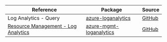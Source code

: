 | Reference | Package | Source |
|---|---|---|
|Log Analytics - Query|[azure-loganalytics](https://pypi.org/project/azure-loganalytics)|[GitHub](https://github.com/Azure/azure-sdk-for-python)|
|[Resource Management - Log Analytics](mgmt-loganalytics-readme.md)|[azure-mgmt-loganalytics](https://pypi.org/project/azure-mgmt-loganalytics)|[GitHub](https://github.com/Azure/azure-sdk-for-python/blob/main/sdk/loganalytics/azure-mgmt-loganalytics)|
